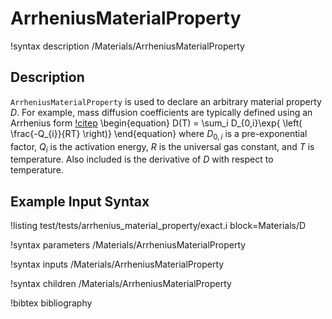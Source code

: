 # ArrheniusMaterialProperty

!syntax description /Materials/ArrheniusMaterialProperty

## Description

`ArrheniusMaterialProperty` is used to declare an arbitrary material property $D$. For example, mass
diffusion coefficients are typically defined using an Arrhenius form [!citep](rpt:miller:2009)
\begin{equation}
D(T) = \sum_i D_{0,i}\exp{ \left( \frac{-Q_{i}}{RT} \right)}
\end{equation}
where $D_{0,i}$ is a pre-exponential factor, $Q_i$ is the activation energy, $R$ is the
universal gas constant, and $T$ is temperature. Also included is the derivative of $D$ with respect
to temperature.

## Example Input Syntax

!listing test/tests/arrhenius_material_property/exact.i block=Materials/D

!syntax parameters /Materials/ArrheniusMaterialProperty

!syntax inputs /Materials/ArrheniusMaterialProperty

!syntax children /Materials/ArrheniusMaterialProperty

!bibtex bibliography
